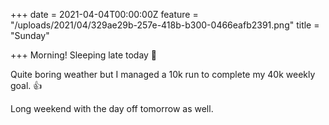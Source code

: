 +++
date = 2021-04-04T00:00:00Z
feature = "/uploads/2021/04/329ae29b-257e-418b-b300-0466eafb2391.png"
title = "Sunday"

+++
Morning! Sleeping late today 🙈

Quite boring weather but I managed a 10k run to complete my 40k weekly goal. 👍

Long weekend with the day off tomorrow as well.